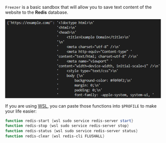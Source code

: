 `Freezer` is a basic sandbox that will allow you to save text content of the website to the **Redis** database.

![example](examples/example.png)

If you are using [WSL](https://learn.microsoft.com/en-us/windows/wsl/about), you can paste those functions into `$PROFILE` to make your life easier:
```powershell
function redis-start {wsl sudo service redis-server start}
function redis-stop {wsl sudo service redis-server stop}
function redis-status {wsl sudo service redis-server status}
function redis-clear {wsl redis-cli FLUSHALL}
```